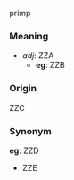 primp
### Meaning
+ _adj_: ZZA
    + __eg__: ZZB

### Origin

ZZC

### Synonym

__eg__: ZZD

+ ZZE


